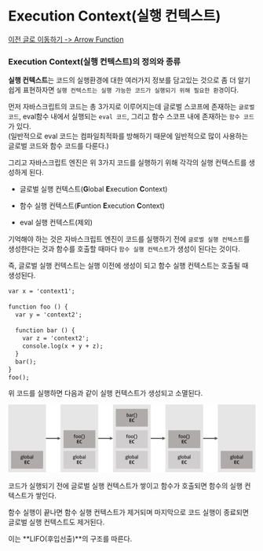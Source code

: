 # Execution Context(실행 컨텍스트)

[이전 글로 이동하기 -> Arrow Function](../This/ArrowFunction.md)

### Execution Context(실행 컨텍스트)의 정의와 종류

**실행 컨텍스트**는 코드의 실행환경에 대한 여러가지 정보를 담고있는 것으로 좀 더 알기쉽게 표현하자면 `실행 컨텍스트는 실행 가능한 코드가 실행되기 위해 필요한 환경`이다.<br>

먼저 자바스크립트의 코드는 총 3가지로 이루어지는데 글로벌 스코프에 존재하는 `글로벌 코드`, eval함수 내에서 실행되는 `eval 코드`, 그리고 함수 스코프 내에 존재하는 `함수 코드`가 있다.<br>
(일반적으로 eval 코드는 컴파일최적화를 방해하기 때문에 일반적으로 많이 사용하는 글로벌 코드와 함수 코드를 다룬다.)<br>

그리고 자바스크립트 엔진은 위 3가지 코드를 실행하기 위해 각각의 실행 컨텍스트를 생성하게 된다.<br>

- 글로벌 실행 컨텍스트(**G**lobal **E**xecution **C**ontext)

- 함수 실행 컨텍스트(**F**untion **E**xecution **C**ontext)

- eval 실행 컨텍스트(제외)

기억해야 하는 것은 자바스크립트 엔진이 코드를 실행하기 전에 `글로벌 실행 컨텍스트`를 생성한다는 것과 함수를 호출할 때마다 `함수 실행 컨텍스트`가 생성이 된다는 것이다.<br>

즉, 글로벌 실행 컨텍스트는 실행 이전에 생성이 되고 함수 실행 컨텍스트는 호출될 때 생성된다.<br>

```
var x = 'context1';

function foo () {
  var y = 'context2';

  function bar () {
    var z = 'context2';
    console.log(x + y + z);
  }
  bar();
}
foo();
```

위 코드를 실행하면 다음과 같이 실행 컨텍스트가 생성되고 소멸된다.<br>

![JavaScript-02](../../../Image/javascript-02.png)

코드가 실행되기 전에 글로벌 실행 컨텍스트가 쌓이고 함수가 호출되면 함수의 실행 컨텍스트가 쌓인다.<br>

함수 실행이 끝나면 함수 실행 컨텍스트가 제거되며 마지막으로 코드 실행이 종료되면 글로벌 실행 컨텍스트도 제거된다.<br>

이는 **LIFO(후입선출)**의 구조를 따른다.<br>
